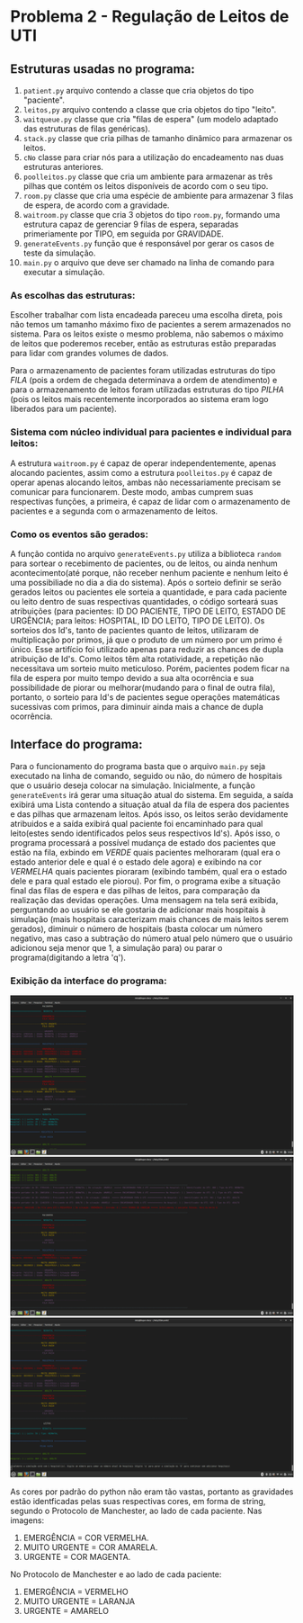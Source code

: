 # Problema 2 - Regulação de Leitos de UTI
## Estruturas usadas no programa:
1. `patient.py` arquivo contendo a classe que cria objetos do tipo "paciente".
2. `leitos,py` arquivo contendo a classe que cria objetos do tipo "leito".
3. `waitqueue.py` classe que cria "filas de espera" (um modelo adaptado das estruturas de filas genéricas).
4. `stack.py` classe que cria pilhas de tamanho dinâmico para armazenar os leitos.
5. `cNo` classe para criar nós para a utilização do encadeamento nas duas estruturas anteriores.
6. `poolleitos.py` classe que cria um ambiente para armazenar as três pilhas que contém os leitos disponíveis de acordo com o seu tipo.
7. `room.py` classe que cria uma espécie de ambiente para armazenar 3 filas de espera, de acordo com a gravidade.
8. `waitroom.py` classe que cria 3 objetos do tipo `room.py`, formando uma estrutura capaz de gerenciar 9 filas de espera, separadas primeriamente por TIPO, em seguida por GRAVIDADE.
9. `generateEvents.py` função que é responsável por gerar os casos de teste da simulação.
10. `main.py` o arquivo que deve ser chamado na linha de comando para executar a simulação.

### As escolhas das estruturas:
Escolher trabalhar com lista encadeada pareceu uma escolha direta, pois não temos um tamanho máximo fixo de pacientes a serem armazenados no sistema. Para os leitos existe o mesmo problema, não sabemos o máximo de leitos que poderemos receber, então as estruturas estão preparadas para lidar com grandes volumes de dados.

Para o armazenamento de pacientes foram utilizadas estruturas do tipo *FILA* (pois a ordem de chegada determinava a ordem de atendimento) e para o armazenamento de leitos foram utilizadas estruturas do tipo *PILHA* (pois os leitos mais recentemente incorporados ao sistema eram logo liberados para um paciente).

### Sistema com núcleo individual para pacientes e individual para leitos:
A estrutura `waitroom.py` é capaz de operar independentemente, apenas alocando pacientes, assim como a estrutura `poolleitos.py` é capaz de operar apenas alocando leitos, ambas não necessariamente precisam se comunicar para funcionarem. Deste modo, ambas cumprem suas respectivas funções, a primeira, é capaz de lidar com o armazenamento de pacientes e a segunda com o armazenamento de leitos.

### Como os eventos são gerados:
A função contida no arquivo `generateEvents.py` utiliza a biblioteca `random` para sortear o recebimento de pacientes, ou de leitos, ou ainda nenhum acontecimento(até porque, não receber nenhum paciente e nenhum leito é uma possibiliade no dia a dia do sistema).
Após o sorteio definir se serão gerados leitos ou pacientes ele sorteia a quantidade, e para cada paciente ou leito dentro de suas respectivas quantidades, o código sorteará suas atribuições (para pacientes: ID DO PACIENTE, TIPO DE LEITO, ESTADO DE URGÊNCIA; para leitos: HOSPITAL, ID DO LEITO, TIPO DE LEITO). Os sorteios dos Id's, tanto de pacientes quanto de leitos, utilizaram de multiplicação por primos, já que o produto de um número por um primo é único. Esse artifício foi utilizado apenas para reduzir as chances de dupla atribuição de Id's. Como leitos têm alta rotatividade, a repetição não necessitava um sorteio muito meticuloso. Porém, pacientes podem ficar na fila de espera por muito tempo devido a sua alta ocorrência e sua possibilidade de piorar ou melhorar(mudando para o final de outra fila), portanto, o sorteio para Id's de pacientes segue operações matemáticas sucessivas com primos, para diminuir ainda mais a chance de dupla ocorrência.

## Interface do programa:
Para o funcionamento do programa basta que o arquivo `main.py` seja executado na linha de comando, seguido ou não, do número de hospitais que o usuário deseja colocar na simulação.
Inicialmente, a função `generateEvents` irá gerar uma situação atual do sistema. Em seguida, a saída exibirá uma Lista contendo a situação atual da fila de espera dos pacientes e das pilhas que armazenam leitos. Após isso, os leitos serão devidamente atribuidos e a saída exibirá qual paciente foi encaminhado para qual leito(estes sendo identificados pelos seus respectivos Id's). Após isso, o programa processará a possível mudança de estado dos pacientes que estão na fila, exbindo em *VERDE* quais pacientes melhoraram (qual era o estado anterior dele e qual é o estado dele agora) e exibindo na cor *VERMELHA* quais pacientes pioraram (exibindo também, qual era o estado dele e para qual estado ele piorou). Por fim, o programa exibe a situação final das filas de espera e das pilhas de leitos, para comparação da realização das devidas operações. Uma mensagem na tela será exibida, perguntando ao usuário se ele gostaria de adicionar mais hospitais à simulação (mais hospitais caracterizam mais chances de mais leitos serem gerados), diminuir o número de hospitais (basta colocar um número negativo, mas caso a subtração do número atual pelo número que o usuário adicionou seja menor que 1, a simulação para) ou parar o programa(digitando a letra 'q').
### Exibição da interface do programa:
![Figura 1](imgs/TRAB1.png)
![Figura 2](imgs/TRAB2.png)
![Figura 3](imgs/TRAB3.png)

As cores por padrão do python não eram tão vastas, portanto as gravidades estão identficadas pelas suas respectivas cores, em forma de string, segundo o Protocolo de Manchester, ao lado de cada paciente.
Nas imagens: 
1. EMERGÊNCIA = COR VERMELHA.
2. MUITO URGENTE = COR AMARELA.
3. URGENTE = COR MAGENTA. 

No Protocolo de Manchester e ao lado de cada paciente:
1. EMERGÊNCIA = VERMELHO
2. MUITO URGENTE = LARANJA
3. URGENTE = AMARELO
